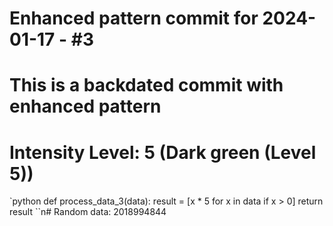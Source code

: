 ﻿# Enhanced pattern commit for 2024-01-17 - #3
# This is a backdated commit with enhanced pattern
# Intensity Level: 5 (Dark green (Level 5))
`python
def process_data_3(data):
    result = [x * 5 for x in data if x > 0]
    return result
``n# Random data: 2018994844

